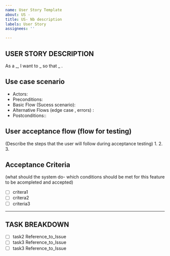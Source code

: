 ```yaml
---
name: User Story Template
about: US -
title: US- Nb description
labels: User Story
assignees: ''

---
```


## USER STORY DESCRIPTION 

As a _, I want to _ so that _ .

## Use case scenario 
- Actors: 
- Preconditions: 
- Basic Flow (Sucess scenario): 
- Alternative Flows (edge case , errors) :
- Postconditions::



## User acceptance flow (flow for testing)
(Describe the steps that the user will follow during acceptance testing)
1.
2.
3.

## Acceptance Criteria 
(what should the system do- which conditions should be met for this feature to be acompleted and accepted)

- [ ] critera1
- [ ] critera2
- [ ] criteria3

---

## TASK BREAKDOWN

- [ ] task2 Reference_to_Issue
- [ ] task3 Reference_to_Issue
- [ ] task3 Reference_to_Issue
